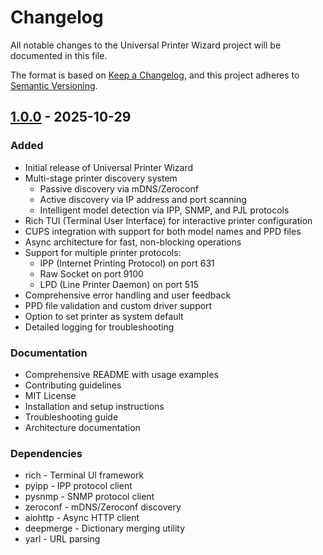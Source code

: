 # Changelog

All notable changes to the Universal Printer Wizard project will be documented in this file.

The format is based on [Keep a Changelog](https://keepachangelog.com/en/1.0.0/),
and this project adheres to [Semantic Versioning](https://semver.org/spec/v2.0.0.html).

## [1.0.0][1.0.0] - 2025-10-29

### Added

- Initial release of Universal Printer Wizard
- Multi-stage printer discovery system
  - Passive discovery via mDNS/Zeroconf
  - Active discovery via IP address and port scanning
  - Intelligent model detection via IPP, SNMP, and PJL protocols
- Rich TUI (Terminal User Interface) for interactive printer configuration
- CUPS integration with support for both model names and PPD files
- Async architecture for fast, non-blocking operations
- Support for multiple printer protocols:
  - IPP (Internet Printing Protocol) on port 631
  - Raw Socket on port 9100
  - LPD (Line Printer Daemon) on port 515
- Comprehensive error handling and user feedback
- PPD file validation and custom driver support
- Option to set printer as system default
- Detailed logging for troubleshooting

### Documentation

- Comprehensive README with usage examples
- Contributing guidelines
- MIT License
- Installation and setup instructions
- Troubleshooting guide
- Architecture documentation

### Dependencies

- rich - Terminal UI framework
- pyipp - IPP protocol client
- pysnmp - SNMP protocol client
- zeroconf - mDNS/Zeroconf discovery
- aiohttp - Async HTTP client
- deepmerge - Dictionary merging utility
- yarl - URL parsing

[1.0.0]: https://github.com/yourusername/printer_wizard/releases/tag/v1.0.0
